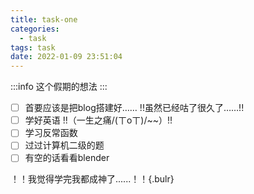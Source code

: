 ```yaml
---
title: task-one
categories:
  - task
tags: task
date: 2022-01-09 23:51:04
---
```

:::info
这个假期的想法
:::
- [ ] 首要应该是把blog搭建好…… !!虽然已经咕了很久了……!!
- [ ] 学好英语 !!（一生之痛/(ㄒoㄒ)/~~）!!
- [ ] 学习反常函数
- [ ] 过过计算机二级的题
- [ ] 有空的话看看blender

！！我觉得学完我都成神了......！！{.bulr}